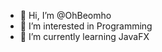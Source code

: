 - 👋 Hi, I’m @OhBeomho
- 👀 I’m interested in Programming
- 🌱 I’m currently learning JavaFX

<!---
OhBeomho/OhBeomho is a ✨ special ✨ repository because its `README.md` (this file) appears on your GitHub profile.
You can click the Preview link to take a look at your changes.
--->
